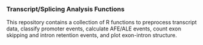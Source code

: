 ### Transcript/Splicing Analysis Functions

This repository contains a collection of R functions to preprocess transcript data, classify promoter events, calculate AFE/ALE events, count exon skipping and intron retention events, and plot exon-intron structure.
